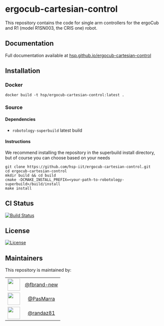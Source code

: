 ergocub-cartesian-control
=====================

This repository contains the code for single arm controllers for the ergoCub and R1 (model R1SN003, the CRIS one) robot.

Documentation
-------------

Full documentation available at [hsp.github.io/ergocub-cartesian-control](hsp.github.io/ergocub-cartesian-control)


Installation
-------------

### Docker
```
docker build -t hsp/ergocub-cartesian-control:latest .
```

### Source

#### Dependencies

- `robotology-superbuild` latest build

#### Instructions

We recommend installing the repository in the superbuild install directory, but of course you can choose based on your needs

```
git clone https://github.com/hsp-iit/ergocub-cartesian-control.git
cd ergocub-cartesian-control
mkdir build && cd build
cmake -DCMAKE_INSTALL_PREFIX=<your-path-to-robotology-superbuild>/build/install
make install
```

CI Status
---------

[![Build Status](https://github.com/hsp-iit/ergocub-cartesian-control/workflows/CI%20Workflow/badge.svg)](https://github.com/hsp-iit/ergocub-cartesian-control/actions?query=workflow%3A%22CI+Workflow%22)

License
---------

[![License](https://img.shields.io/badge/license-BSD--3--Clause%20%2B%20others-19c2d8.svg)](LICENSE)

Maintainers
--------------
This repository is maintained by:

| | |
|:---:|:---:|
| [<img src="https://github.com/fbrand-new.png" width="40">](https://github.com/fbrand-new) | [@fbrand-new](https://github.com/fbrand-new) |
| [<img src="https://github.com/PasMarra.png" width="40">](https://github.com/PasMarra) | [@PasMarra](https://github.com/PasMarra) |
| [<img src="https://github.com/randaz81.png" width="40">](https://github.com/randaz81) | [@randaz81](https://github.com/randaz81) |
